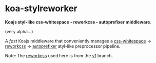 # koa-stylreworker

**Koajs styl-like css-whitespace - reworkcss - autoprefixer middleware.**

(very alpha...)

A _fast_ Koajs middleware that conveniently manages a [css-whitespace](https://github.com/clintwood/css-whitespace) -> [reworkcss](https://github.com/reworkcss/rework) -> [autoprefixer](https://github.com/ai/autoprefixer) styl-like preprocessor pipeline.

Note: The [reworkcss](https://github.com/reworkcss/rework/tree/v1) used here is from the [v1](https://github.com/reworkcss/rework/tree/v1) branch.
